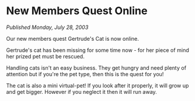 # New Members Quest Online
*Published Monday, July 28, 2003*

Our new members quest Gertrude's Cat is now online.

Gertrude's cat has been missing for some time now - for her piece of mind her prized pet must be rescued.

Handling cats isn't an easy business. They get hungry and need plenty of attention but if you're the pet type, then this is the quest for you!

The cat is also a mini virtual-pet! If you look after it properly, it will grow up and get bigger. However if you neglect it then it will run away.
